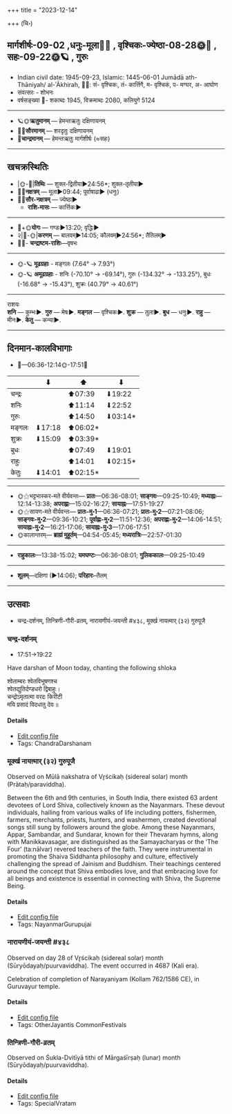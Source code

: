 +++
title = "2023-12-14"

+++
(चि॰)
## मार्गशीर्षः-09-02  ,धनुः-मूला🌛🌌  ,  वृश्चिकः-ज्येष्ठा-08-28🌞🌌  ,  सहः-09-22🌞🪐  , गुरुः
- Indian civil date: 1945-09-23, Islamic: 1445-06-01 Jumādā ath-Thāniyah/ al-ʾĀkhirah, 🌌🌞: सं- वृश्चिकः, तं- कार्त्तिगै, म- वृश्चिकं, प- मग्घर, अ- आघोण
- संवत्सरः - शोभनः
- वर्षसङ्ख्या 🌛- शकाब्दः 1945, विक्रमाब्दः 2080, कलियुगे 5124
___________________
- 🪐🌞**ऋतुमानम्** — हेमन्तऋतुः दक्षिणायनम्
- 🌌🌞**सौरमानम्** — शरदृतुः दक्षिणायनम्
- 🌛**चान्द्रमानम्** — हेमन्तऋतुः मार्गशीर्षः (≈सहः)
___________________


## खचक्रस्थितिः
- |🌞-🌛|**तिथिः** — शुक्ल-द्वितीया►24:56*; शुक्ल-तृतीया►  
- 🌌🌛**नक्षत्रम्** — मूला►09:44; पूर्वाषाढा► (धनुः)  
- 🌌🌞**सौर-नक्षत्रम्** — ज्येष्ठा►  
  - **राशि-मासः** — कार्त्तिकः► 
___________________
- 🌛+🌞**योगः** — गण्डः►13:20; वृद्धिः►  
- २|🌛-🌞|**करणम्** — बालवम्►14:05; कौलवम्►24:56*; तैतिलम्►  
- 🌌🌛- **चन्द्राष्टम-राशिः**—वृषभः  
___________________
- 🌞-🪐 **मूढग्रहाः** - मङ्गलः (7.64° → 7.93°)
- 🌞-🪐 **अमूढग्रहाः** - शनिः (-70.10° → -69.14°), गुरुः (-134.32° → -133.25°), बुधः (-16.68° → -15.43°), शुक्रः (40.79° → 40.61°)
___________________
राशयः  
**शनि** — कुम्भः►. **गुरु** — मेषः►. **मङ्गल** — वृश्चिकः►. **शुक्र** — तुला►. **बुध** — धनुः►. **राहु** — मीनः►. **केतु** — कन्या►. 
___________________


## दिनमान-कालविभागाः
- 🌅—06:36-12:14🌞-17:51🌇  

|      |⬇     |⬆     |⬇     |
|------|-----|-----|------|
|चन्द्रः|     |⬆07:39 |⬇19:22 |
|शनिः   |     |⬆11:14 |⬇22:52 |
|गुरुः  |     |⬆14:50 |⬇03:14*|
|मङ्गलः |⬇17:18 |⬆06:02*|     |
|शुक्रः |⬇15:09 |⬆03:39*|     |
|बुधः   |     |⬆07:49 |⬇19:01 |
|राहुः  |     |⬆14:01 |⬇02:15*|
|केतुः  |⬇14:01 |⬆02:15*|     |
___________________
- 🌞⚝भट्टभास्कर-मते वीर्यवन्तः— **प्रातः**—06:36-08:01; **साङ्गवः**—09:25-10:49; **मध्याह्नः**—12:14-13:38; **अपराह्णः**—15:02-16:27; **सायाह्नः**—17:51-19:27  
- 🌞⚝सायण-मते वीर्यवन्तः— **प्रातः-मु॰1**—06:36-07:21; **प्रातः-मु॰2**—07:21-08:06; **साङ्गवः-मु॰2**—09:36-10:21; **पूर्वाह्णः-मु॰2**—11:51-12:36; **अपराह्णः-मु॰2**—14:06-14:51; **सायाह्नः-मु॰2**—16:21-17:06; **सायाह्नः-मु॰3**—17:06-17:51  
- 🌞कालान्तरम्— **ब्राह्मं मुहूर्तम्**—04:54-05:45; **मध्यरात्रिः**—22:57-01:30  
___________________
- **राहुकालः**—13:38-15:02; **यमघण्टः**—06:36-08:01; **गुलिककालः**—09:25-10:49  
___________________
- **शूलम्**—दक्षिणा (►14:06); **परिहारः**–तैलम्  
___________________

## उत्सवाः
- चन्द्र-दर्शनम्, तिन्त्रिणी-गौरी-व्रतम्, नारायणीयं-जयन्ती #४३८, मूर्क्ख नायऩ्मार् (३२) गुरुपूजै
### चन्द्र-दर्शनम्
- 17:51→19:22



Have darshan of Moon today, chanting the following shloka

श्वेताम्बरः श्वेतविभूषणश्च  
श्वेतद्युतिर्दण्डधरो द्विबाहुः।  
चन्द्रोऽमृतात्मा वरदः किरीटी  
मयि प्रसादं विदधातु देवः॥



#### Details
- [Edit config file](https://github.com/jyotisham/adyatithi/blob/master/devatA/graha/description_only/candra-darzanam.toml)
- Tags: ChandraDarshanam


### मूर्क्ख नायऩ्मार् (३२) गुरुपूजै

Observed on Mūlā nakshatra of Vr̥ścikaḥ (sidereal solar) month (Prātaḥ/paraviddha). 

Between the 6th and 9th centuries, in South India, there existed 63 ardent devotees of Lord Shiva, collectively known as the Nayanmars. These devout individuals, hailing from various walks of life including potters, fishermen, farmers, merchants, priests, hunters, and washermen, created devotional songs still sung by followers around the globe. Among these Nayanmars, Appar, Sambandar, and Sundarar, known for their Thevaram hymns, along with Manikkavasagar, are distinguished as the Samayacharyas or the ‘The Four’ (ta:nālvar) revered teachers of the faith. They were instrumental in promoting the Shaiva Siddhanta philosophy and culture, effectively challenging the spread of Jainism and Buddhism. Their teachings centered around the concept that Shiva embodies love, and that embracing love for all beings and existence is essential in connecting with Shiva, the Supreme Being.

#### Details
- [Edit config file](https://github.com/jyotisham/adyatithi/blob/master/mahApuruSha/nAyanmAr/sidereal_solar_month/nakshatra/08/19/mUrkkha_nAyan2mAr_%2832%29_gurupUjai.toml)
- Tags: NayanmarGurupujai


### नारायणीयं-जयन्ती #४३८

Observed on day 28 of Vr̥ścikaḥ (sidereal solar) month (Sūryōdayaḥ/puurvaviddha). The event occurred in 4687 (Kali era).  


Celebration of completion of Narayaniyam (Kollam 762/1586 CE), in Guruvayur temple.

#### Details
- [Edit config file](https://github.com/jyotisham/adyatithi/blob/master/mahApuruSha/vaiShNava-misc/sidereal_solar_month/day/08/28/nArAyaNIyaM~jayantI.toml)
- Tags: OtherJayantis CommonFestivals


### तिन्त्रिणी-गौरी-व्रतम्

Observed on Śukla-Dvitīyā tithi of Mārgaśīrṣaḥ (lunar) month (Sūryōdayaḥ/puurvaviddha). 



#### Details
- [Edit config file](https://github.com/jyotisham/adyatithi/blob/master/devatA/umA/lunar_month/tithi/09/02/tintriNI-gaurI-vratam.toml)
- Tags: SpecialVratam


